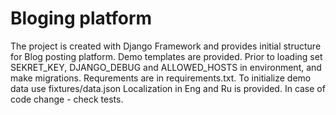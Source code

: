 # Bloging platform
The project is created with Django Framework and provides initial structure for Blog posting platform.
Demo templates are provided.
Prior to loading set SEKRET_KEY, DJANGO_DEBUG and ALLOWED_HOSTS in environment, and make migrations. 
Requrements are in requirements.txt.
To initialize demo data use fixtures/data.json
Localization in Eng and Ru is provided.
In case of code change - check tests.


